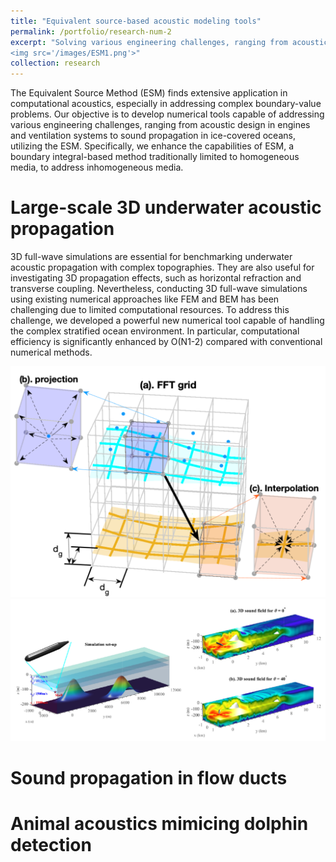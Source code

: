 ```yaml
---
title: "Equivalent source-based acoustic modeling tools"
permalink: /portfolio/research-num-2
excerpt: "Solving various engineering challenges, ranging from acoustic design in engines and ventilation systems to sound propagation in ice-covered oceans, using the powerful equivalent source method
<img src='/images/ESM1.png'>"
collection: research
---
```


The Equivalent Source Method (ESM) finds extensive application in computational acoustics, especially in addressing complex boundary-value problems. Our objective is to develop numerical tools capable of addressing various engineering challenges, ranging from acoustic design in engines and ventilation systems to sound propagation in ice-covered oceans, utilizing the ESM. Specifically, we enhance the capabilities of ESM, a boundary integral-based method traditionally limited to homogeneous media, to address inhomogeneous media.

Large-scale 3D underwater acoustic propagation
======
3D full-wave simulations are essential for benchmarking underwater acoustic propagation with complex topographies. They are also useful for investigating 3D propagation effects, such as horizontal refraction and transverse coupling. Nevertheless, conducting 3D full-wave simulations using existing numerical approaches like FEM and BEM has been challenging due to limited computational resources. To address this challenge, we developed a powerful new numerical tool capable of handling the complex stratified ocean environment. In particular, computational efficiency is significantly enhanced by O(N1-2) compared with conventional numerical methods.

<img src='/images/ESM2.png'>

<img src='/images/ESM5.png'>

Sound propagation in flow ducts
======

Animal acoustics mimicing dolphin detection
======
